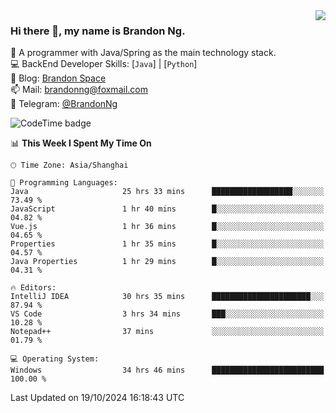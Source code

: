 <img  align="right" src="https://github-readme-stats-brandon0824.vercel.app/api/top-langs/?username=brandon0824&layout=compact">

### Hi there 👋, my name is Brandon Ng.

🌱 A programmer with Java/Spring as the main technology stack.  
💻 BackEnd Developer Skills: [`Java`] | [`Python`]  
📝 Blog: [Brandon Space](https://brandonng.tech)  
📫 Mail: brandonng@foxmail.com  
📰 Telegram: [@BrandonNg](https://t.me/BrandonNg24)  

![CodeTime badge](https://img.shields.io/endpoint?style=flat-square&url=https%3A%2F%2Fapi.codetime.dev%2Fshield%3Fid%3D128%26project%3D%26in%3D604800000)

<!--START_SECTION:waka-->
📊 **This Week I Spent My Time On** 

```text
🕑︎ Time Zone: Asia/Shanghai

💬 Programming Languages: 
Java                     25 hrs 33 mins      ██████████████████░░░░░░░   73.49 % 
JavaScript               1 hr 40 mins        █░░░░░░░░░░░░░░░░░░░░░░░░   04.82 % 
Vue.js                   1 hr 36 mins        █░░░░░░░░░░░░░░░░░░░░░░░░   04.65 % 
Properties               1 hr 35 mins        █░░░░░░░░░░░░░░░░░░░░░░░░   04.57 % 
Java Properties          1 hr 29 mins        █░░░░░░░░░░░░░░░░░░░░░░░░   04.31 % 

🔥 Editors: 
IntelliJ IDEA            30 hrs 35 mins      ██████████████████████░░░   87.94 % 
VS Code                  3 hrs 34 mins       ███░░░░░░░░░░░░░░░░░░░░░░   10.28 % 
Notepad++                37 mins             ░░░░░░░░░░░░░░░░░░░░░░░░░   01.79 % 

💻 Operating System: 
Windows                  34 hrs 46 mins      █████████████████████████   100.00 % 
```


 Last Updated on 19/10/2024 16:18:43 UTC
<!--END_SECTION:waka-->
